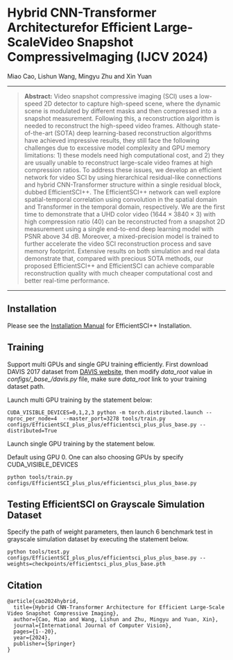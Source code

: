# Hybrid CNN-Transformer Architecturefor Efficient Large-ScaleVideo Snapshot CompressiveImaging (IJCV 2024)
Miao Cao, Lishun Wang, Mingyu Zhu and Xin Yuan

<hr />

> **Abstract:** Video snapshot compressive imaging (SCI) uses a low-speed 2D detector to capture high-speed scene, where the dynamic scene is modulated by different masks and then compressed into a snapshot measurement. Following this, a reconstruction algorithm is needed to reconstruct the high-speed video frames. Although state-of-the-art (SOTA) deep learning-based  reconstruction algorithms have achieved impressive results, they still face the following challenges due to excessive model complexity and GPU memory limitations: 1) these models need high computational cost, and 2) they are usually unable to reconstruct large-scale video frames at high compression ratios. To address these issues, we develop an efficient network for video SCI by using hierarchical residual-like connections and hybrid CNN-Transformer structure within a single residual block, dubbed EfficientSCI++. The EfficientSCI++ network can well explore spatial-temporal correlation using convolution in the spatial domain and Transformer in the temporal domain, respectively. We are the first time to demonstrate that a UHD color video ($1644\times{3840}\times{3}$) with high compression ratio ($40$) can be reconstructed from a snapshot 2D measurement using a single end-to-end deep learning model with PSNR above 34 dB. Moreover, a mixed-precision model is trained to further accelerate the video SCI reconstruction process and save memory footprint. Extensive results on both simulation and real data demonstrate that, compared with precious SOTA methods, our proposed EfficientSCI++ and EfficientSCI can achieve comparable reconstruction quality with much cheaper computational cost and better real-time performance.
<hr />

## Installation
Please see the [Installation Manual](docs/install.md) for EfficientSCI++ Installation. 

## Training 
Support multi GPUs and single GPU training efficiently. First download DAVIS 2017 dataset from [DAVIS website](https://davischallenge.org/), then modify *data_root* value in *configs/\_base_/davis.py* file, make sure *data_root* link to your training dataset path.

Launch multi GPU training by the statement below:

```
CUDA_VISIBLE_DEVICES=0,1,2,3 python -m torch.distributed.launch --nproc_per_node=4  --master_port=3278 tools/train.py configs/EfficientSCI_plus_plus/efficientsci_plus_plus_base.py --distributed=True
```

Launch single GPU training by the statement below.

Default using GPU 0. One can also choosing GPUs by specify CUDA_VISIBLE_DEVICES

```
python tools/train.py configs/EfficientSCI_plus_plus/efficientsci_plus_plus_base.py
```

## Testing EfficientSCI on Grayscale Simulation Dataset 
Specify the path of weight parameters, then launch 6 benchmark test in grayscale simulation dataset by executing the statement below.

```
python tools/test.py configs/EfficientSCI_plus_plus/efficientsci_plus_plus_base.py --weights=checkpoints/efficientsci_plus_plus_base.pth
```

## Citation

```
@article{cao2024hybrid,
  title={Hybrid CNN-Transformer Architecture for Efficient Large-Scale Video Snapshot Compressive Imaging},
  author={Cao, Miao and Wang, Lishun and Zhu, Mingyu and Yuan, Xin},
  journal={International Journal of Computer Vision},
  pages={1--20},
  year={2024},
  publisher={Springer}
}
```
